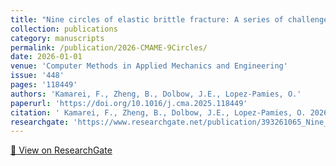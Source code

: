 ```yaml
---
title: "Nine circles of elastic brittle fracture: A series of challenge problems to assess fracture models"
collection: publications
category: manuscripts
permalink: /publication/2026-CMAME-9Circles/
date: 2026-01-01
venue: 'Computer Methods in Applied Mechanics and Engineering'
issue: '448'
pages: '118449'
authors: 'Kamarei, F., Zheng, B., Dolbow, J.E., Lopez-Pamies, O.'
paperurl: 'https://doi.org/10.1016/j.cma.2025.118449'
citation: ' Kamarei, F., Zheng, B., Dolbow, J.E., Lopez-Pamies, O. 2026. Nine circles of elastic brittle fracture: A series of challenge problems to assess fracture models. Computer Methods in Applied Mechanics and Engineering 448, 118449.'
researchgate: 'https://www.researchgate.net/publication/393261065_Nine_circles_of_elastic_brittle_fracture_A_series_of_challenge_problems_to_assess_fracture_models'
---
```

[🔗 View on ResearchGate](https://www.researchgate.net/publication/393261065_Nine_circles_of_elastic_brittle_fracture_A_series_of_challenge_problems_to_assess_fracture_models)
